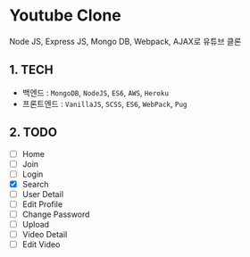 # Youtube Clone

Node JS, Express JS, Mongo DB, Webpack, AJAX로 유튜브 클론

## 1. TECH

* 백엔드 : `MongoDB`, `NodeJS`, `ES6`, `AWS`, `Heroku`
* 프론트엔드 : `VanillaJS`, `SCSS`, `ES6`, `WebPack`, `Pug`

## 2. TODO
- [ ] Home
- [ ] Join
- [ ] Login
- [x] Search
- [ ] User Detail
- [ ] Edit Profile
- [ ] Change Password
- [ ] Upload 
- [ ] Video Detail
- [ ] Edit Video
